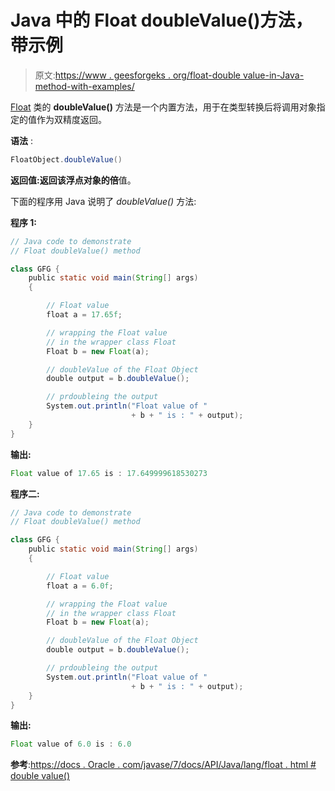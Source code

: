 # Java 中的 Float doubleValue()方法，带示例

> 原文:[https://www . geesforgeks . org/float-double value-in-Java-method-with-examples/](https://www.geeksforgeeks.org/float-doublevalue-method-in-java-with-examples/)

[Float](https://www.geeksforgeeks.org/java-lang-float-class-java/) 类的 **doubleValue()** 方法是一个内置方法，用于在类型转换后将调用对象指定的值作为双精度返回。

**语法** :

```java
FloatObject.doubleValue()
```

**返回值:**返回该浮点对象的**倍**值。

下面的程序用 Java 说明了 *doubleValue()* 方法:

**程序 1:**

```java
// Java code to demonstrate
// Float doubleValue() method

class GFG {
    public static void main(String[] args)
    {

        // Float value
        float a = 17.65f;

        // wrapping the Float value
        // in the wrapper class Float
        Float b = new Float(a);

        // doubleValue of the Float Object
        double output = b.doubleValue();

        // prdoubleing the output
        System.out.println("Float value of "
                           + b + " is : " + output);
    }
}
```

**输出:**

```java
Float value of 17.65 is : 17.649999618530273

```

**程序二:**

```java
// Java code to demonstrate
// Float doubleValue() method

class GFG {
    public static void main(String[] args)
    {

        // Float value
        float a = 6.0f;

        // wrapping the Float value
        // in the wrapper class Float
        Float b = new Float(a);

        // doubleValue of the Float Object
        double output = b.doubleValue();

        // prdoubleing the output
        System.out.println("Float value of "
                           + b + " is : " + output);
    }
}
```

**输出:**

```java
Float value of 6.0 is : 6.0

```

**参考**:[https://docs . Oracle . com/javase/7/docs/API/Java/lang/float . html # double value()](https://docs.oracle.com/javase/7/docs/api/java/lang/Float.html#doubleValue())